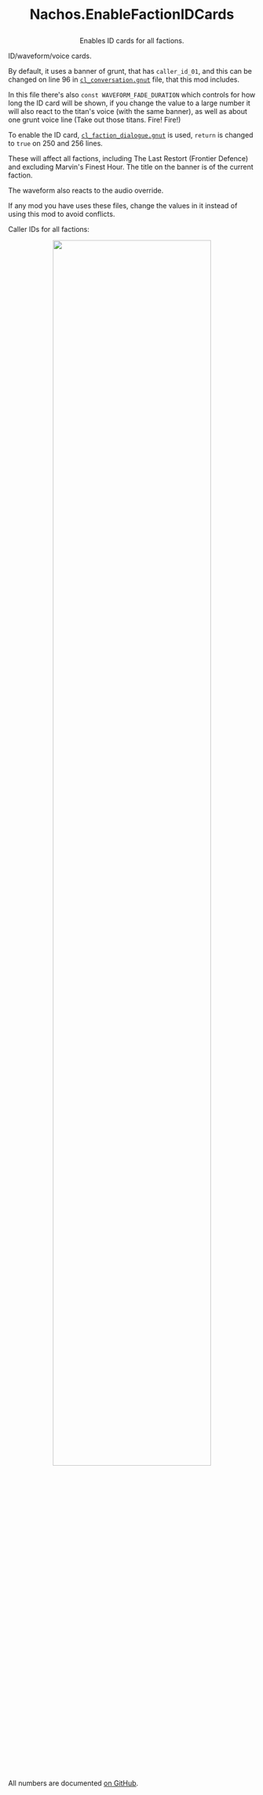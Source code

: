 # <p align="center">Nachos.EnableFactionIDCards</p>
<p align="center">Enables ID cards for all factions.</p>

ID/waveform/voice cards.

By default, it uses a banner of grunt, that has `caller_id_01`, and this can be changed on line 96 in [`cl_conversation.gnut`](https://github.com/Syampuuh/Titanfall2/blob/master/scripts/vscripts/conversation/cl_conversation.gnut#L96) file, that this mod includes.

In this file there's also `const WAVEFORM_FADE_DURATION` which controls for how long the ID card will be shown, if you change the value to a large number it will also react to the titan's voice (with the same banner), as well as about one grunt voice line (Take out those titans. Fire! Fire!)

To enable the ID card, [`cl_faction_dialogue.gnut`](https://github.com/Syampuuh/Titanfall2/blob/master/scripts/vscripts/conversation/cl_faction_dialogue.gnut#L250) is used, `return` is changed to `true` on 250 and 256 lines.

These will affect all factions, including The Last Restort (Frontier Defence) and excluding Marvin's Finest Hour. The title on the banner is of the current faction.

The waveform also reacts to the audio override.

If any mod you have uses these files, change the values in it instead of using this mod to avoid conflicts.

Caller IDs for all factions:

<p align="center"><img src="https://github.com/begin-theadventure/N-EnableFactionIDCards/assets/99835765/e2351a23-216b-4b64-89bc-e90bf7a35e36" align="center" width="80%"></p>

All numbers are documented [on GitHub](https://gist.github.com/begin-theadventure/d35f8602dd15762bf2e8648728272ca5).
